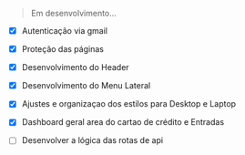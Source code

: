 > Em desenvolvimento...

- [x] Autenticação via gmail
- [x] Proteção das páginas
- [x] Desenvolvimento do Header
- [x] Desenvolvimento do Menu Lateral
- [x] Ajustes e organizaçao dos estilos para Desktop e Laptop
- [x] Dashboard geral area do cartao de crédito e Entradas
- [ ] Desenvolver a lógica das rotas de api

